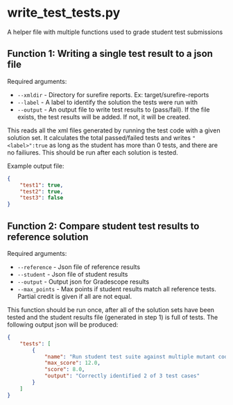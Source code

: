# write_test_tests.py
A helper file with multiple functions used to grade student test submissions

## Function 1: Writing a single test result to a json file

Required arguments:
- `--xmldir` - Directory for surefire reports. Ex: target/surefire-reports
- `--label` - A label to identify the solution the tests were run with
- `--output` - An output file to write test results to (pass/fail). If the file exists, the test results will be added. If not, it will be created.

This reads all the xml files generated by running the test code with a given solution set. It calculates the total passed/failed tests and writes `"<label>":true` as long as the student has more than 0 tests, and there are no failiures. This should be run after each solution is tested.


Example output file:
```json
{
    "test1": true,
    "test2": true,
    "test3": false
}
```


## Function 2: Compare student test results to reference solution

Required arguments:
- `--reference` - Json file of reference results
- `--student` - Json file of student results
- `--output` - Output json for Gradescope results
- `--max_points` - Max points if student results match all reference tests. Partial credit is given if all are not equal.

This function should be run once, after all of the solution sets have been tested and the student results file (generated in step 1) is full of tests. The following output json will be produced:

```json
{
    "tests": [
        {
            "name": "Run student test suite against multiple mutant codebases",
            "max_score": 12.0,
            "score": 8.0,
            "output": "Correctly identified 2 of 3 test cases"
        }
    ]
}
```
